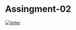 # Assingment-02
 [![linter](https://github.com/Matthew-Loiselle/Assingment-02/workflows/linter/badge.svg)](https://github.com/marketplace/actions/super-linter)         
